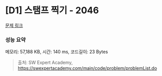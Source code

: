 # [D1] 스탬프 찍기 - 2046 

[문제 링크](https://swexpertacademy.com/main/code/problem/problemDetail.do?contestProbId=AV5QKdT6AyYDFAUq) 

### 성능 요약

메모리: 57,188 KB, 시간: 140 ms, 코드길이: 23 Bytes



> 출처: SW Expert Academy, https://swexpertacademy.com/main/code/problem/problemList.do